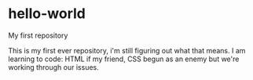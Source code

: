 # hello-world
My first repository

This is my first ever repository, i'm still figuring out what that means. 
I am learning to code: HTML if my friend, CSS begun as an enemy but we're working through our issues. 
